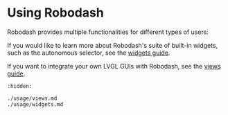 # Using Robodash

Robodash provides multiple functionalities for different types of users:

If you would like to learn more about Robodash's suite of built-in widgets, such
as the autonomous selector, see the [widgets guide](./guides/usage/widgets.md).

If you want to integrate your own LVGL GUIs with Robodash, see the
[views guide](./guides/views.md).

```{toctree}
:hidden:

./usage/views.md
./usage/widgets.md
```
